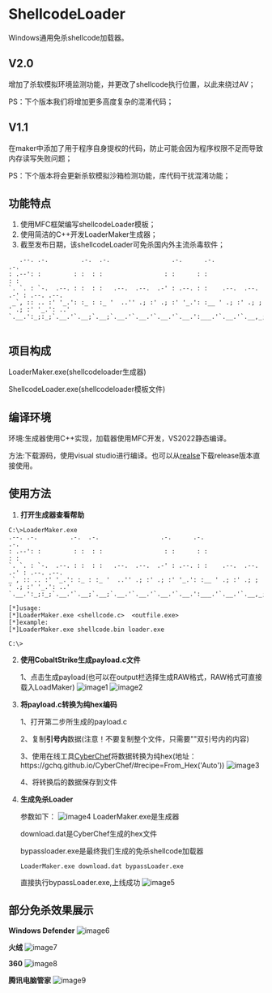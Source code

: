 # ShellcodeLoader

Windows通用免杀shellcode加载器。
## V2.0
增加了杀软模拟环境监测功能，并更改了shellcode执行位置，以此来绕过AV；

PS：下个版本我们将增加更多高度复杂的混淆代码；
## V1.1
在maker中添加了用于程序自身提权的代码，防止可能会因为程序权限不足而导致内存读写失败问题；

PS：下个版本将会更新杀软模拟沙箱检测功能，库代码干扰混淆功能；

## 功能特点

1. 使用MFC框架编写shellcodeLoader模板；
2. 使用简洁的C++开发LoaderMaker生成器；
3. 截至发布日期，该shellcodeLoader可免杀国内外主流杀毒软件；
```
   .--. .-.         .-.  .-.                 .-.      .-.                   .-.           
: .--': :         : :  : :                 : :      : :                   : :           
`. `. : `-.  .--. : :  : :   .--.  .--.  .-' : .--. : :    .--.  .--.   .-' : .--. .--. 
 _`, :: .. :' '_.': :_ : :_ '  ..'' .; :' .; :' '_.': :__ ' .; :' .; ; ' .; :' '_.': ..'
`.__.':_;:_;`.__.'`.__;`.__;`.__.'`.__.'`.__.'`.__.':___.'`.__.'`.__,_;`.__.'`.__.':_;  
                                                                                        
```
## 项目构成
   LoaderMaker.exe(shellcodeloader生成器)
   
   ShellcodeLoader.exe(shellcodeloader模板文件)
## 编译环境

   环境:生成器使用C++实现，加载器使用MFC开发，VS2022静态编译。

   方法:下载源码，使用visual studio进行编译。也可以从[realse](https://github.com/ByPassAVTeam/ShellcodeLoader/releases/)下载release版本直接使用。


## 使用方法

1. **打开生成器查看帮助**

  ```
  C:\>LoaderMaker.exe
 .--. .-.         .-.  .-.                 .-.      .-.                   .-.
: .--': :         : :  : :                 : :      : :                   : :
`. `. : `-.  .--. : :  : :   .--.  .--.  .-' : .--. : :    .--.  .--.   .-' : .--. .--.
 _`, :: .. :' '_.': :_ : :_ '  ..'' .; :' .; :' '_.': :__ ' .; :' .; ; ' .; :' '_.': ..'
`.__.':_;:_;`.__.'`.__;`.__;`.__.'`.__.'`.__.'`.__.':___.'`.__.'`.__,_;`.__.'`.__.':_;

[*]usage:
[*]LoaderMaker.exe <shellcode.c>  <outfile.exe>
[*]example:
[*]LoaderMaker.exe shellcode.bin loader.exe

C:\>
```

2. **使用CobaltStrike生成payload.c文件**

   1、点击生成payload(也可以在output栏选择生成RAW格式，RAW格式可直接载入LoadMaker)
   ![image1](img/img1.png)
   ![image2](img/img2.png)

3. **将payload.c转换为纯hex编码**

   1、打开第二步所生成的payload.c
   
   2、复制**引号内**数据(注意！不要复制整个文件，只需要""双引号内的内容)
   
   3、使用在线工具[CyberChef](https://gchq.github.io/CyberChef/#recipe=From_Hex('Auto'))将数据转换为纯hex(地址：https://gchq.github.io/CyberChef/#recipe=From_Hex('Auto'))
   ![image3](img/img3.png)
   
   4、将转换后的数据保存到文件
   

4. **生成免杀Loader**

   参数如下：
   ![image4](img/img4.png)
      LoaderMaker.exe是生成器
      
      download.dat是CyberChef生成的hex文件
      
      bypassloader.exe是最终我们生成的免杀shellcode加载器
   ```
   LoaderMaker.exe download.dat bypassLoader.exe
   
   ```
   直接执行bypassLoader.exe,上线成功
   ![image5](img/img5.png)
   
## 部分免杀效果展示


 **Windows Defender**
![image6](img/img6.png)

 **火绒**
![image7](img/img7.png)

 **360**
![image8](img/img8.png)

 **腾讯电脑管家**
![image9](img/img9.png)
